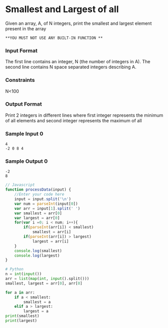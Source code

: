 # Smallest and Largest of all

Given an array, A, of N integers, print the smallest and largest element present in the array
```
**YOU MUST NOT USE ANY BUILT-IN FUNCTION **
```
### Input Format

The first line contains an integer, N (the number of integers in A). The second line contains N space separated integers describing A.

### Constraints

N<100

### Output Format

Print 2 integers in different lines where first integer represents the minimum of all elements and second integer represents the maximum of all

### Sample Input 0
```
4
-2 0 8 4
```
### Sample Output 0
```
-2
8
```
```javascript
// Javascript
function processData(input) {
    //Enter your code here
    input = input.split('\n')
    var num = parseInt(input[0])
    var arr = input[1].split(' ')
    var smallest = arr[0]
    var largest = arr[0]
    for(var i =0; i < num; i++){
        if(parseInt(arr[i]) < smallest)
            smallest = arr[i]
        if(parseInt(arr[i]) > largest)
            largest = arr[i]
    }
    console.log(smallest)
    console.log(largest)
} 
```

```python
# Python
n = int(input())
arr = list(map(int, input().split()))
smallest, largest = arr[0], arr[0]

for a in arr:
    if a < smallest:
        smallest = a
    elif a > largest:
        largest = a
print(smallest)
print(largest)
```

